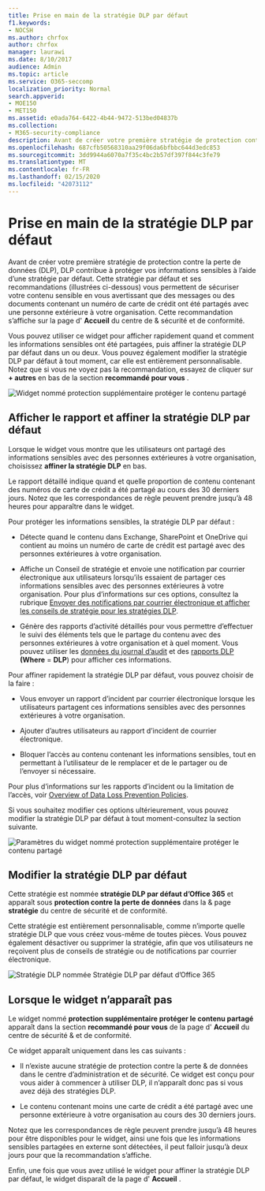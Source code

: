 ```yaml
---
title: Prise en main de la stratégie DLP par défaut
f1.keywords:
- NOCSH
ms.author: chrfox
author: chrfox
manager: laurawi
ms.date: 8/10/2017
audience: Admin
ms.topic: article
ms.service: O365-seccomp
localization_priority: Normal
search.appverid:
- MOE150
- MET150
ms.assetid: e0ada764-6422-4b44-9472-513bed04837b
ms.collection:
- M365-security-compliance
description: Avant de créer votre première stratégie de protection contre la perte de données (DLP), DLP contribue à protéger vos informations sensibles à l’aide d’une stratégie par défaut. Cette stratégie par défaut et ses recommandations (illustrées ci-dessous) vous permettent de sécuriser votre contenu sensible en vous avertissant que des messages ou des documents contenant un numéro de carte de crédit ont été partagés avec une personne extérieure à votre organisation.
ms.openlocfilehash: 687cfb50568310aa29f06da6bfbbc644d3edc853
ms.sourcegitcommit: 3dd9944a6070a7f35c4bc2b57df397f844c3fe79
ms.translationtype: MT
ms.contentlocale: fr-FR
ms.lasthandoff: 02/15/2020
ms.locfileid: "42073112"
---
```

# <a name="get-started-with-the-default-dlp-policy"></a>Prise en main de la stratégie DLP par défaut

Avant de créer votre première stratégie de protection contre la perte de données (DLP), DLP contribue à protéger vos informations sensibles à l’aide d’une stratégie par défaut. Cette stratégie par défaut et ses recommandations (illustrées ci-dessous) vous permettent de sécuriser votre contenu sensible en vous avertissant que des messages ou des documents contenant un numéro de carte de crédit ont été partagés avec une personne extérieure à votre organisation. Cette recommandation s’affiche sur la page d' **Accueil** du centre de &amp; sécurité et de conformité. 
  
Vous pouvez utiliser ce widget pour afficher rapidement quand et comment les informations sensibles ont été partagées, puis affiner la stratégie DLP par défaut dans un ou deux. Vous pouvez également modifier la stratégie DLP par défaut à tout moment, car elle est entièrement personnalisable. Notez que si vous ne voyez pas la recommandation, essayez de cliquer sur **+ autres** en bas de la section **recommandé pour vous** . 
  
![Widget nommé protection supplémentaire protéger le contenu partagé](../media/2bae6dbc-cc92-4f35-b54c-c36e60226b5b.png)
  
## <a name="view-the-report-and-refine-the-default-dlp-policy"></a>Afficher le rapport et affiner la stratégie DLP par défaut

Lorsque le widget vous montre que les utilisateurs ont partagé des informations sensibles avec des personnes extérieures à votre organisation, choisissez **affiner la stratégie DLP** en bas. 
  
Le rapport détaillé indique quand et quelle proportion de contenu contenant des numéros de carte de crédit a été partagé au cours des 30 derniers jours. Notez que les correspondances de règle peuvent prendre jusqu’à 48 heures pour apparaître dans le widget.
  
Pour protéger les informations sensibles, la stratégie DLP par défaut :
  
- Détecte quand le contenu dans Exchange, SharePoint et OneDrive qui contient au moins un numéro de carte de crédit est partagé avec des personnes extérieures à votre organisation.
    
- Affiche un Conseil de stratégie et envoie une notification par courrier électronique aux utilisateurs lorsqu’ils essaient de partager ces informations sensibles avec des personnes extérieures à votre organisation. Pour plus d’informations sur ces options, consultez la rubrique [Envoyer des notifications par courrier électronique et afficher les conseils de stratégie pour les stratégies DLP](use-notifications-and-policy-tips.md).
    
- Génère des rapports d’activité détaillés pour vous permettre d’effectuer le suivi des éléments tels que le partage du contenu avec des personnes extérieures à votre organisation et à quel moment. Vous pouvez utiliser les [données du journal d’audit](search-the-audit-log-in-security-and-compliance.md) et des [rapports DLP](view-the-dlp-reports.md) **(Where** = **DLP**) pour afficher ces informations.
    
Pour affiner rapidement la stratégie DLP par défaut, vous pouvez choisir de la faire :
  
- Vous envoyer un rapport d’incident par courrier électronique lorsque les utilisateurs partagent ces informations sensibles avec des personnes extérieures à votre organisation.
    
- Ajouter d’autres utilisateurs au rapport d’incident de courrier électronique.
    
- Bloquer l’accès au contenu contenant les informations sensibles, tout en permettant à l’utilisateur de le remplacer et de le partager ou de l’envoyer si nécessaire.
    
Pour plus d’informations sur les rapports d’incident ou la limitation de l’accès, voir [Overview of Data Loss Prevention Policies](data-loss-prevention-policies.md).
  
Si vous souhaitez modifier ces options ultérieurement, vous pouvez modifier la stratégie DLP par défaut à tout moment-consultez la section suivante.
  
![Paramètres du widget nommé protection supplémentaire protéger le contenu partagé](../media/dad30a84-2715-4c0a-a5c5-44d85492363e.png)
  
## <a name="edit-the-default-dlp-policy"></a>Modifier la stratégie DLP par défaut

Cette stratégie est nommée **stratégie DLP par défaut d’Office 365** et apparaît sous **protection contre la perte de données** dans la &amp; page **stratégie** du centre de sécurité et de conformité. 
  
Cette stratégie est entièrement personnalisable, comme n’importe quelle stratégie DLP que vous créez vous-même de toutes pièces. Vous pouvez également désactiver ou supprimer la stratégie, afin que vos utilisateurs ne reçoivent plus de conseils de stratégie ou de notifications par courrier électronique.
  
![Stratégie DLP nommée Stratégie DLP par défaut d’Office 365](../media/260731e8-4d57-4c98-abec-07b052ec48d5.png)
  
## <a name="when-the-widget-does-and-does-not-appear"></a>Lorsque le widget n’apparaît pas

Le widget nommé **protection supplémentaire protéger le contenu partagé** apparaît dans la section **recommandé pour vous** de la page d' **Accueil** du centre de sécurité &amp; et de conformité. 
  
Ce widget apparaît uniquement dans les cas suivants :
  
- Il n’existe aucune stratégie de protection contre la perte &amp; de données dans le centre d’administration et de sécurité. Ce widget est conçu pour vous aider à commencer à utiliser DLP, il n’apparaît donc pas si vous avez déjà des stratégies DLP.
    
- Le contenu contenant moins une carte de crédit a été partagé avec une personne extérieure à votre organisation au cours des 30 derniers jours.
    
Notez que les correspondances de règle peuvent prendre jusqu’à 48 heures pour être disponibles pour le widget, ainsi une fois que les informations sensibles partagées en externe sont détectées, il peut falloir jusqu’à deux jours pour que la recommandation s’affiche.
  
Enfin, une fois que vous avez utilisé le widget pour affiner la stratégie DLP par défaut, le widget disparaît de la page d' **Accueil** . 
  

